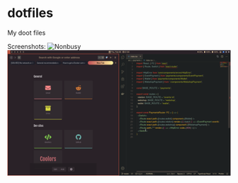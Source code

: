 # dotfiles

My doot files

Screenshots:
![Nonbusy](/screenshots/non_buzy.png)
![Busy](/screenshots/buzy.png)
